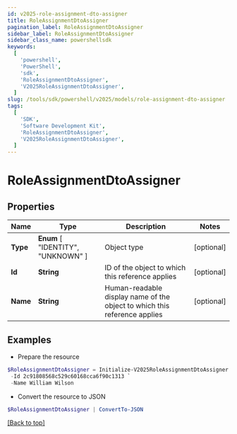 ```yaml
---
id: v2025-role-assignment-dto-assigner
title: RoleAssignmentDtoAssigner
pagination_label: RoleAssignmentDtoAssigner
sidebar_label: RoleAssignmentDtoAssigner
sidebar_class_name: powershellsdk
keywords:
  [
    'powershell',
    'PowerShell',
    'sdk',
    'RoleAssignmentDtoAssigner',
    'V2025RoleAssignmentDtoAssigner',
  ]
slug: /tools/sdk/powershell/v2025/models/role-assignment-dto-assigner
tags:
  [
    'SDK',
    'Software Development Kit',
    'RoleAssignmentDtoAssigner',
    'V2025RoleAssignmentDtoAssigner',
  ]
---
```


# RoleAssignmentDtoAssigner

## Properties

| Name | Type | Description | Notes |
| --- | --- | --- | --- |
| **Type** | **Enum** [ "IDENTITY", "UNKNOWN" ] | Object type | [optional] |
| **Id** | **String** | ID of the object to which this reference applies | [optional] |
| **Name** | **String** | Human-readable display name of the object to which this reference applies | [optional] |

## Examples

- Prepare the resource

```powershell
$RoleAssignmentDtoAssigner = Initialize-V2025RoleAssignmentDtoAssigner  -Type IDENTITY `
 -Id 2c91808568c529c60168cca6f90c1313 `
 -Name William Wilson
```

- Convert the resource to JSON

```powershell
$RoleAssignmentDtoAssigner | ConvertTo-JSON
```

[[Back to top]](#)
